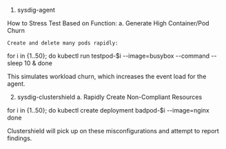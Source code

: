 

1. sysdig-agent

How to Stress Test Based on Function:
a. Generate High Container/Pod Churn

    Create and delete many pods rapidly:
    
for i in {1..50}; do
  kubectl run testpod-$i --image=busybox --command -- sleep 10 &
done

This simulates workload churn, which increases the event load for the agent.




2. sysdig-clustershield 
a. Rapidly Create Non-Compliant Resources

for i in {1..50}; do
  kubectl create deployment badpod-$i --image=nginx
done

Clustershield will pick up on these misconfigurations and attempt to report findings.